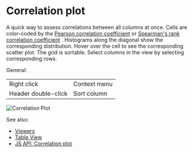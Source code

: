 <!-- TITLE: Correlation plot -->
<!-- SUBTITLE: -->

# Correlation plot

A quick way to assess correlations between all columns at once. Cells are color-coded by the
[Pearson correlation coefficient](https://en.wikipedia.org/wiki/Pearson_product-moment_correlation_coefficient)
or [Spearman's rank correlation coefficient](https://en.wikipedia.org/wiki/Spearman%27s_rank_correlation_coefficient)
. Histograms along the diagonal show the corresponding distribution. Hover over the cell to see the corresponding
scatter plot. The grid is sortable. Select columns in the view by selecting corresponding rows.

General:

|                     |              |
|---------------------|--------------|
| Right click         | Context menu |
| Header double-click | Sort column  |

![Correlation Plot](../../uploads/gifs/correlation-plot.gif "correlation plot")

See also:

* [Viewers](../viewers.md)
* [Table View](../../overview/table-view.md)
* [JS API: Correlation plot](https://public.datagrok.ai/js/samples/ui/viewers/types/corr-plot)
